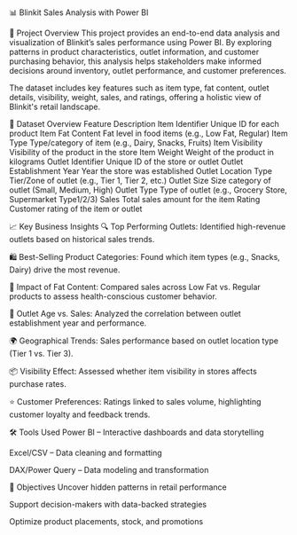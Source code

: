 📊 Blinkit Sales Analysis with Power BI

🧾 Project Overview
This project provides an end-to-end data analysis and visualization of Blinkit’s sales performance using Power BI. By exploring patterns in product characteristics, outlet information, and customer purchasing behavior, this analysis helps stakeholders make informed decisions around inventory, outlet performance, and customer preferences.

The dataset includes key features such as item type, fat content, outlet details, visibility, weight, sales, and ratings, offering a holistic view of Blinkit's retail landscape.

🧩 Dataset Overview
Feature	Description
Item Identifier	Unique ID for each product
Item Fat Content	Fat level in food items (e.g., Low Fat, Regular)
Item Type	Type/category of item (e.g., Dairy, Snacks, Fruits)
Item Visibility	Visibility of the product in the store
Item Weight	Weight of the product in kilograms
Outlet Identifier	Unique ID of the store or outlet
Outlet Establishment Year	Year the store was established
Outlet Location Type	Tier/Zone of outlet (e.g., Tier 1, Tier 2, etc.)
Outlet Size	Size category of outlet (Small, Medium, High)
Outlet Type	Type of outlet (e.g., Grocery Store, Supermarket Type1/2/3)
Sales	Total sales amount for the item
Rating	Customer rating of the item or outlet

📈 Key Business Insights
🔍 Top Performing Outlets: Identified high-revenue outlets based on historical sales trends.

🛍️ Best-Selling Product Categories: Found which item types (e.g., Snacks, Dairy) drive the most revenue.

🧾 Impact of Fat Content: Compared sales across Low Fat vs. Regular products to assess health-conscious customer behavior.

🏪 Outlet Age vs. Sales: Analyzed the correlation between outlet establishment year and performance.

🌍 Geographical Trends: Sales performance based on outlet location type (Tier 1 vs. Tier 3).

📦 Visibility Effect: Assessed whether item visibility in stores affects purchase rates.

⭐ Customer Preferences: Ratings linked to sales volume, highlighting customer loyalty and feedback trends.

🛠 Tools Used
Power BI – Interactive dashboards and data storytelling

Excel/CSV – Data cleaning and formatting

DAX/Power Query – Data modeling and transformation

📌 Objectives
Uncover hidden patterns in retail performance

Support decision-makers with data-backed strategies

Optimize product placements, stock, and promotions

